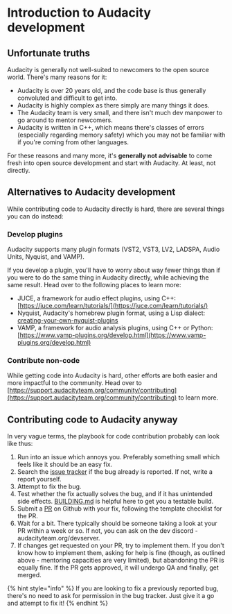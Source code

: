 # Introduction to Audacity development

## Unfortunate truths

Audacity is generally not well-suited to newcomers to the open source world. There's many reasons for it:&#x20;

* Audacity is over 20 years old, and the code base is thus generally convoluted and difficult to get into.&#x20;
* Audacity is highly complex as there simply are many things it does.
* The Audacity team is very small, and there isn't much dev manpower to go around to mentor newcomers.
* Audacity is written in C++, which means there's classes of errors (especially regarding memory safety) which you may not be familiar with if you're coming from other languages.

For these reasons and many more, it's **generally not advisable** to come fresh into open source development and start with Audacity. At least, not directly.&#x20;

## Alternatives to Audacity development

While contributing code to Audacity directly is hard, there are several things you can do instead:&#x20;

### **Develop plugins**

Audacity supports many plugin formats (VST2, VST3, LV2, LADSPA, Audio Units, Nyquist, and VAMP).

If you develop a plugin, you'll have to worry about way fewer things than if you were to do the same thing in Audacity directly, while achieving the same result. Head over to the following places to learn more:

* JUCE, a framework for audio effect plugins, using C++: [https://juce.com/learn/tutorials/](https://juce.com/learn/tutorials/)
* Nyquist, Audacity's homebrew plugin format, using a Lisp dialect: [creating-your-own-nyquist-plugins](../developing-your-own-plugins-and-scripts/creating-your-own-nyquist-plugins/ "mention")
* VAMP, a framework for audio analysis plugins, using C++ or Python: [https://www.vamp-plugins.org/develop.html](https://www.vamp-plugins.org/develop.html)

### Contribute non-code

While getting code into Audacity is hard, other efforts are both easier and more impactful to the community. Head over to [https://support.audacityteam.org/community/contributing](https://support.audacityteam.org/community/contributing) to learn more.&#x20;

## Contributing code to Audacity anyway

In very vague terms, the playbook for code contribution probably can look like thus:&#x20;

1. Run into an issue which annoys you. Preferably something small which feels like it should be an easy fix.&#x20;
2. Search the [issue tracker](https://github.com/audacity/audacity/issues) if the bug already is reported. If not, write a report yourself.&#x20;
3. Attempt to fix the bug.&#x20;
4. Test whether the fix actually solves the bug, and if it has unintended side effects. [BUILDING.md](https://github.com/audacity/audacity/blob/master/BUILDING.md) is helpful here to get you a testable build.&#x20;
5. Submit a [PR](https://github.com/audacity/audacity/pulls) on Github with your fix, following the template checklist for the PR.&#x20;
6. Wait for a bit. There typically should be someone taking a look at your PR within a week or so. If not, you can ask on the dev discord - audacityteam.org/devserver.
7. If changes get requested on your PR, try to implement them. If you don't know how to implement them, asking for help is fine (though, as outlined above - mentoring capacities are very limited), but abandoning the PR is equally fine. If the PR gets approved, it will undergo QA and finally, get merged.

{% hint style="info" %}
If you are looking to fix a previously reported bug, there's no need to ask for permission in the bug tracker. Just give it a go and attempt to fix it!&#x20;
{% endhint %}
